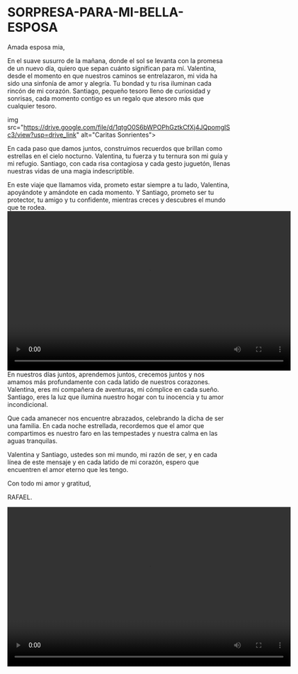 # SORPRESA-PARA-MI-BELLA-ESPOSA

Amada esposa mia,

En el suave susurro de la mañana, donde el sol se levanta con la promesa de un nuevo día, quiero que sepan cuánto significan para mí. Valentina, desde el momento en que nuestros caminos se entrelazaron, mi vida ha sido una sinfonía de amor y alegría. Tu bondad y tu risa iluminan cada rincón de mi corazón. Santiago, pequeño tesoro lleno de curiosidad y sonrisas, cada momento contigo es un regalo que atesoro más que cualquier tesoro.

img src="https://drive.google.com/file/d/1qtgO0S6bWPOPhGztkCfXj4JQpomgISc3/view?usp=drive_link" alt="Caritas Sonrientes">

En cada paso que damos juntos, construimos recuerdos que brillan como estrellas en el cielo nocturno. Valentina, tu fuerza y ​​tu ternura son mi guía y mi refugio. Santiago, con cada risa contagiosa y cada gesto juguetón, llenas nuestras vidas de una magia indescriptible.

En este viaje que llamamos vida, prometo estar siempre a tu lado, Valentina, apoyándote y amándote en cada momento. Y Santiago, prometo ser tu protector, tu amigo y tu confidente, mientras creces y descubres el mundo que te rodea.
<video width="640" height="360" controls>
  <source src="https://drive.google.com/uc?export=view&id=13KX6-UT6w7Haa8ifzViR8vvlFrqJlESM" type="video/mp4">
  Your browser does not support the video tag.
</video>
En nuestros días juntos, aprendemos juntos, crecemos juntos y nos amamos más profundamente con cada latido de nuestros corazones. Valentina, eres mi compañera de aventuras, mi cómplice en cada sueño. Santiago, eres la luz que ilumina nuestro hogar con tu inocencia y tu amor incondicional.

Que cada amanecer nos encuentre abrazados, celebrando la dicha de ser una familia. En cada noche estrellada, recordemos que el amor que compartimos es nuestro faro en las tempestades y nuestra calma en las aguas tranquilas.

Valentina y Santiago, ustedes son mi mundo, mi razón de ser, y en cada línea de este mensaje y en cada latido de mi corazón, espero que encuentren el amor eterno que les tengo.

Con todo mi amor y gratitud,

RAFAEL.

<video width="640" height="360" controls>
  <source src="https://drive.google.com/uc?export=view&id=1HHyVd51rtUhl-wp97nJHtx0SA-rR2flT" type="video/mp4">
  Your browser does not support the video tag.
</video>


